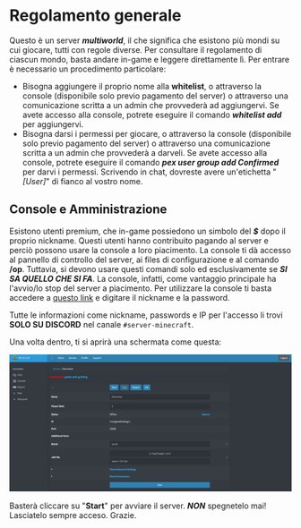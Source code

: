# Regolamento generale
Questo è un server ***multiworld***, il che significa che esistono più mondi su cui giocare, tutti con regole diverse. 
Per consultare il regolamento di ciascun mondo, basta andare in-game e leggere direttamente lì. Per entrare è necessario un procedimento particolare:
- Bisogna aggiungere il proprio nome alla **whitelist**, o attraverso la console (disponibile solo previo pagamento del server) o attraverso una comunicazione scritta a un admin che provvederà ad aggiungervi. Se avete accesso alla console, potrete eseguire il comando ***whitelist add <nickname>*** per aggiungervi.
- Bisogna darsi i permessi per giocare, o attraverso la console (disponibile solo previo pagamento del server) o attraverso una comunicazione scritta a un admin che provvederà a darveli. Se avete accesso alla console, potrete eseguire il comando ***pex user <nickname> group add Confirmed*** per darvi i permessi. Scrivendo in chat, dovreste avere un'etichetta "*[User]*" di fianco al vostro nome.

## Console e Amministrazione
Esistono utenti premium, che in-game possiedono un simbolo del ***$*** dopo il proprio nickname. Questi utenti hanno contribuito pagando al server e perciò possono usare la console a loro piacimento. 
La console ti dà accesso al pannello di controllo del server, ai files di configurazione e al comando **/op**. Tuttavia, si devono usare questi comandi solo ed esclusivamente se ***SI SA QUELLO CHE SI FA***. 
La console, infatti, come vantaggio principale ha l'avvio/lo stop del server a piacimento. 
Per utilizzare la console ti basta accedere a [questo link](https://minecraft.gamehosting.it/panel/index.php?r=site/login) e digitare il nickname e la password. 

Tutte le informazioni come nickname, passwords e IP per l'accesso li trovi **SOLO SU DISCORD** nel canale `#server-minecraft`. 

Una volta dentro, ti si aprirà una schermata come questa:

<img src="images/main_menu.png">

Basterà cliccare su "**Start**" per avviare il server.
***NON*** spegnetelo mai! Lasciatelo sempre acceso. Grazie.
